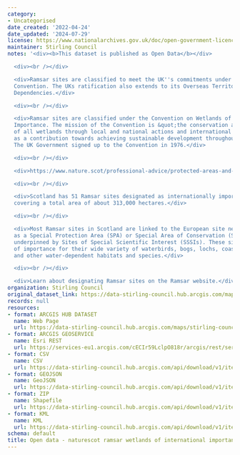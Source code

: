 ```yaml
---
category:
- Uncategorised
date_created: '2022-04-24'
date_updated: '2024-07-29'
license: https://www.nationalarchives.gov.uk/doc/open-government-licence/version/3/
maintainer: Stirling Council
notes: '<div><b>This dataset is published as Open Data</b></div>

  <div><br /></div>

  <div>Ramsar sites are classified to meet the UK''s commitments under the Ramsar
  Convention. The UKs ratification also extends to its Overseas Territories and Crown
  Dependencies.</div>

  <div><br /></div>

  <div>Ramsar sites are classified under the Convention on Wetlands of International
  Importance. The mission of the Convention is &quot;the conservation and wise use
  of all wetlands through local and national actions and international cooperation,
  as a contribution towards achieving sustainable development throughout the world&quot;.
  The UK Government signed up to the Convention in 1976.</div>

  <div><br /></div>

  <div>https://www.nature.scot/professional-advice/protected-areas-and-species/protected-areas/international-designations/ramsar-sites</div>

  <div><br /></div>

  <div>Scotland has 51 Ramsar sites designated as internationally important wetlands,
  covering a total area of about 313,000 hectares.</div>

  <div><br /></div>

  <div>Most Ramsar sites in Scotland are linked to the European site network - either
  as a Special Protection Area (SPA) or Special Area of Conservation (SAC). All are
  underpinned by Sites of Special Scientific Interest (SSSIs). These sites may be
  of importance for their wide variety of waterbirds, bogs, lochs, coastal wetlands
  and other water-dependent habitats and species.</div>

  <div><br /></div>

  <div>Learn about designating Ramsar sites on the Ramsar website.</div>'
organization: Stirling Council
original_dataset_link: https://data-stirling-council.hub.arcgis.com/maps/stirling-council::open-data-naturescot-ramsar-wetlands-of-international-importance
records: null
resources:
- format: ARCGIS HUB DATASET
  name: Web Page
  url: https://data-stirling-council.hub.arcgis.com/maps/stirling-council::open-data-naturescot-ramsar-wetlands-of-international-importance
- format: ARCGIS GEOSERVICE
  name: Esri REST
  url: https://services-eu1.arcgis.com/cECIr59LclpO818r/arcgis/rest/services/Natural_Environment_RAMSAR_Sites/FeatureServer/10
- format: CSV
  name: CSV
  url: https://data-stirling-council.hub.arcgis.com/api/download/v1/items/854410e357bc4f02ab14285d01fab37f/csv?layers=10
- format: GEOJSON
  name: GeoJSON
  url: https://data-stirling-council.hub.arcgis.com/api/download/v1/items/854410e357bc4f02ab14285d01fab37f/geojson?layers=10
- format: ZIP
  name: Shapefile
  url: https://data-stirling-council.hub.arcgis.com/api/download/v1/items/854410e357bc4f02ab14285d01fab37f/shapefile?layers=10
- format: KML
  name: KML
  url: https://data-stirling-council.hub.arcgis.com/api/download/v1/items/854410e357bc4f02ab14285d01fab37f/kml?layers=10
schema: default
title: Open data - naturescot ramsar wetlands of international importance
---
```

